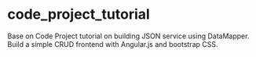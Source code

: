 code_project_tutorial
=====================

Base on Code Project tutorial on building JSON service using DataMapper. Build a simple CRUD frontend with Angular.js and bootstrap CSS. 
